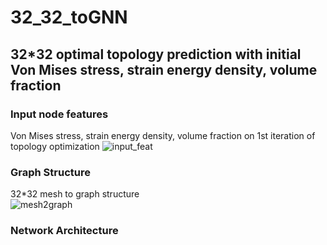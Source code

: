 # 32_32_toGNN
## 32*32 optimal topology prediction with initial Von Mises stress, strain energy density, volume fraction

### Input node features
Von Mises stress, strain energy density, volume fraction on 1st iteration of topology optimization
![input_feat](https://user-images.githubusercontent.com/56711947/149689108-51b46661-89d8-40d9-b1ef-95ab75f4663c.jpg)

### Graph Structure
32*32 mesh to graph structure  
![mesh2graph](https://user-images.githubusercontent.com/56711947/149689229-18ff40ba-4aa1-4daf-8696-10849a0418b6.jpg)

### Network Architecture
